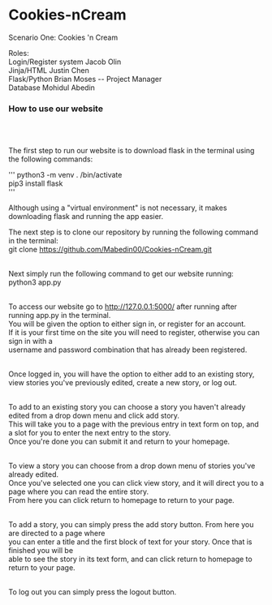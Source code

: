 # Cookies-nCream

Scenario One: Cookies 'n Cream

Roles:                                </br>
Login/Register system   Jacob Olin </br>
Jinja/HTML			        Justin Chen </br>
Flask/Python	          Brian Moses -- Project Manager </br>
Database 				        Mohidul Abedin </br>

<h3>How to use our website</h3></br></br>

The first step to run our website is to download flask in the terminal using the following commands:</br>

'''
python3 -m venv <virtual environment name>
. <virtual environment name>/bin/activate</br>
pip3 install flask</br>
'''

Although using a "virtual environment" is not necessary, it makes downloading flask and running the app easier.

The next step is to clone our repository by running the following command in the terminal:</br>
git clone https://github.com/Mabedin00/Cookies-nCream.git </br></br>

Next simply run the following command to get our website running:</br>
python3 app.py</br></br>

To access our website go to http://127.0.0.1:5000/ after running after running app.py in the terminal. </br>
You will be given the option to either sign in, or register for an account.</br>
If it is your first time on the site you will need to register, otherwise you can sign in with a </br>
username and password combination that has already been registered.</br></br>

Once logged in, you will have the option to either add to an existing story, </br>
view stories you've previously edited, create a new story, or log out.</br></br>

To add to an existing story you can choose a story you haven't already edited from a drop down menu and click add story.</br>
This will take you to a page with the previous entry in text form on top, and a slot for you to enter the next entry to the story.</br>
Once you're done you can submit it and return to your homepage.</br></br>

To view a story you can choose from a drop down menu of stories you've already edited. </br>
Once you've selected one you can click view story, and it will direct you to a page where you can read the entire story.<br>
From here you can click return to homepage to return to your page.</br></br>

To add a story, you can simply press the add story button. From here you are directed to a page where </br>
you can enter a title and the first block of text for your story. Once that is finished you will be </br>
able to see the story in its text form, and can click return to homepage to return to your page.</br></br>

To log out you can simply press the logout button.
